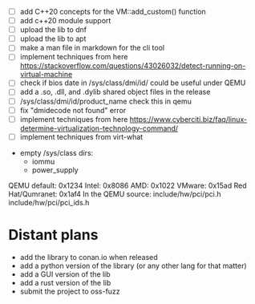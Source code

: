 - [ ] add C++20 concepts for the VM::add_custom() function
- [ ] add c++20 module support 
- [ ] upload the lib to dnf 
- [ ] upload the lib to apt 
- [ ] make a man file in markdown for the cli tool
- [ ] implement techniques from here https://stackoverflow.com/questions/43026032/detect-running-on-virtual-machine
- [ ] check if bios date in /sys/class/dmi/id/ could be useful under QEMU
- [ ] add a .so, .dll, and .dylib shared object files in the release 
- [ ] /sys/class/dmi/id/product_name check this in qemu
- [ ] fix "dmidecode not found" error
- [ ] implement techniques from here https://www.cyberciti.biz/faq/linux-determine-virtualization-technology-command/
- [ ] implement techniques from virt-what
- empty /sys/class dirs:
    - iommu
    - power_supply
 
QEMU default: 0x1234
Intel: 0x8086
AMD: 0x1022
VMware: 0x15ad
Red Hat/Qumranet: 0x1af4
In the QEMU source:
include/hw/pci/pci.h
include/hw/pci/pci_ids.h

# Distant plans
- add the library to conan.io when released
- add a python version of the library (or any other lang for that matter)
- add a GUI version of the lib
- add a rust version of the lib
- submit the project to oss-fuzz 
